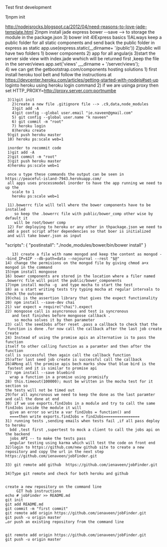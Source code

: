 
Test first development 

1)npm init 

http://nodejsrocks.blogspot.ca/2012/04/need-reasons-to-love-jade-template.html
2)npm install jade express bower  --save --> to storage the module in the package.json
3) bower init 
4)Express basics 
  1)ALways keep a public folder for all static components and send back
  the public folder in express as static
   app.use(express.static(__dirname+ '/public'))
   2)public will have two folders 1) bower components 
                                2) app for all angularjs 
   3)start the server side view with index.jade wwhich will be returned 
      first ,keep the file in the server/views 
   app.set('views' ,__dirname + '/server/views');                                
   4) we can get the getbootstrap.com/components
   hosting solutions 
     1) first install heroku tool belt and follow the instructions at 
     https://devcenter.heroku.com/articles/getting-started-with-nodejs#set-up
     loginto heroku using heroku login command 
     2) if we are usinga proxy then 
      set HTTP_PROXY=http://proxy.server.com:portnumbe
      
     3)1)git init 
       2)create a new file .gitignore file --> .c9,data,node_modules 
       3)git add -A 
       4)git config --global user.email "ie.naveen@gmail.com"
       5) git config --global user.name "k naveen" 
       6) git commit -m "root"
       7) heroku login 
       8)heroku create 
     9)git push heroku master 
     10) heroku ps:scale web=1
     
     inorder to recommit code 
     1)git add -A 
     2)git commit -m "root"
     3)git push heroku master 
     4)heroku ps:scale web=1
     
     once u type these commands the output can be seen in https://peaceful-island-7943.herokuapp.com/
     all apps uses processmodel inorder to have the app running we need to up the 
       scale to 1 
       heroku ps:scale web=1 
       
     11).bowerrc file will tell where the bower components have to be installed 
        so keep the .bowerrc file with public/bower_comp other wise by default it 
        will be root/bower comp 
     12) For deploying to heroku or any other in thpackage.json we need to 
     add a post script after dependencies so that boer is initialized 
     and will take bower.json as input 
"scripts": {
    "postinstall": "./node_modules/bower/bin/bower install"
}
       
       13) create a file with name mongod and keep the content as mongod --bind_IP=$IP --db-path=data --nojournal --rest "$@"
    14) change the permisions on the mongod file by giving chmod a+x mongod in the command 
    15)npm install mongoose 
    16) bower components are stored in the location where a filer named .bowerrc file will point the public/bower_components 
    17)npm install mocha -g  and type mocha to start the test 
    18) as u start writing tests try typing mocha at regular intervals to check the outcome 
    19)chai is the assertion library that gives the expect functionality
    20) npm install --save-dev chai 
    21) var expect = require("chai").expect
    22) mongoose call is asyncronous and test is syncronous 
       and test finishes before mongoose callback .
        so mocha solves it by then parameter
    23) call the seedJobs after reset .pass a callback to check that the 
     function is done .for now call the callback after the last job create Create        
    24) Instead of using the promise apis an alternative is to pass the function 
    itself to other calling function as a paramter and then after the function 
    call is successful then again call the callback function
    25)after last seed job create is successful call the callback   
    26)AMong all the promise apis bech marks show that blue bird is the 
     fastest and it is similar to promise api 
    27) npm install --save bluebird  
      wrap a function in a promise using promisify 
    28) this.timeout(100000); must be written in the mocha test for it section so 
    the tests will not be timed out 
    29)for all ayncronous we need to keep the done as the last paramter and call the done at end 
    30) if we use exports.findJobs in a module and try to call the same findJobs inside the module it will
      give an error so write a var findJobs = function() and 
      ====then write exports.findJobs = findJobs================
    31) running tests ,sending emails when tests fail ,if all pass deploy to heroku 
      bdd ,test first ,supertest to mock a client to call the jobs api on the backend 
      jobs API -- to make the tests pass 
      angular testing using karma which will test the code on front end 
    32)login to https://github.com/new github site to create a new repository and copy the url in the next step 
    https://github.com/ienaveen/jobFinder.git
    
    33) git remote add github  https://github.com/ienaveen/jobFinder.git
    
    34)Type git remote and check for both heroku and github 
    
    
    create a new repository on the command line
         GIT hub instructions 
    echo # jobFinder >> README.md
    git init
    git add README.md
    git commit -m "first commit"
    git remote add origin https://github.com/ienaveen/jobFinder.git
    git push -u origin master
    …or push an existing repository from the command line


    git remote add origin https://github.com/ienaveen/jobFinder.git
    git push -u origin master
    
    
    
    
    
    
    
    
    
    
    
                                
                                
                                